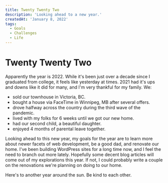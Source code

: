 ```yaml
---
title: Twenty Twenty Two
description: 'Looking ahead to a new year.'
createdAt: 'January 8, 2022'
tags:
  - Goals
  - Challenges
  - Life
---
```


# Twenty Twenty Two

Apparently the year is 2022. While it's been just over a decade since I graduated from college, it feels like yesterday at times. 2021 had it's ups and downs like it did for many, and I'm very thankful for my family. We:

- sold our townhouse in Victoria, BC.
- bought a house via FaceTime in Winnipeg, MB after several offers.
- drove halfway across the country during the third wave of the pandemic.
- lived with my folks for 6 weeks until we got our new home.
- had our second child, a beautiful daughter.
- enjoyed 4 months of parental leave together.

Looking ahead to this new year, my goals for the year are to learn more about newer facets of web development, be a good dad, and renovate our home. I've been building WordPress sites for a long time now, and I feel the need to branch out more lately. Hopefully some decent blog articles will come out of my explorations this year. If not, I could probably write a couple on the renovations we're planning on doing to our home.

Here's to another year around the sun. Be kind to each other.
